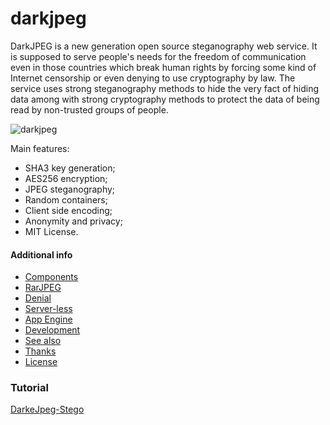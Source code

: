 darkjpeg
========

DarkJPEG is a new generation open source steganography web service. It is supposed to serve people's needs for the freedom of communication even in those countries which break human rights by forcing some kind of Internet censorship or even denying to use cryptography by law. The service uses strong steganography methods to hide the very fact of hiding data among with strong cryptography methods to protect the data of being read by non-trusted groups of people.

![darkjpeg](https://raw.github.com/CybernetiX-S3C/darkjpeg/gh-pages/screen.png)

Main features:
- SHA3 key generation;
- AES256 encryption;
- JPEG steganography;
- Random containers;
- Client side encoding;
- Anonymity and privacy;
- MIT License.

#### Additional info

- [Components](https://github.com/CybernetiX-S3C/darkjpeg/blob/master/NOTES.md#components)
- [RarJPEG](https://github.com/CybernetiX-S3C/darkjpeg/blob/master/NOTES.md#rarjpeg-support)
- [Denial](https://github.com/CybernetiX-S3C/darkjpeg/blob/master/NOTES.md#deniable-encryption)
- [Server-less](https://github.com/CybernetiX-S3C/darkjpeg/blob/master/NOTES.md#server-less)
- [App Engine](https://github.com/CybernetiX-S3C/darkjpeg/blob/master/NOTES.md#app-engine-support)
- [Development](https://github.com/CybernetiX-S3C/darkjpeg/blob/master/NOTES.md#developers-guide)
- [See also](https://github.com/CybernetiX-S3C/darkjpeg/blob/master/NOTES.md#see-also)
- [Thanks](https://github.com/CybernetiX-S3C/darkjpeg/blob/master/NOTES.md#thanks-to)
- [License](https://github.com/CybernetiX-S3C/darkjpeg/blob/master/NOTES.md#license)


### Tutorial
[DarkeJpeg-Stego](https://www.youtube.com/watch?v=cMqzRh_G7GM)
